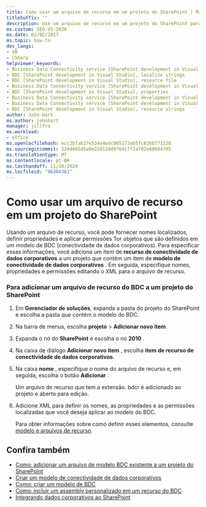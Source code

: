 ```yaml
---
title: Como usar um arquivo de recurso em um projeto do SharePoint | Microsoft Docs
titleSuffix: ''
description: Use um arquivo de recurso em um projeto do SharePoint para que você possa fornecer nomes localizados, definir propriedades e aplicar permissões para objetos definidos em um modelo BDC.
ms.custom: SEO-VS-2020
ms.date: 02/02/2017
ms.topic: how-to
dev_langs:
- VB
- CSharp
helpviewer_keywords:
- Business Data Connectivity service [SharePoint development in Visual Studio], localize strings
- BDC [SharePoint development in Visual Studio], localize strings
- BDC [SharePoint development in Visual Studio], resource file
- Business Data Connectivity service [SharePoint development in Visual Studio], resource strings
- BDC [SharePoint development in Visual Studio], properties
- Business Data Connectivity service [SharePoint development in Visual Studio], properties
- Business Data Connectivity service [SharePoint development in Visual Studio], resource file
- BDC [SharePoint development in Visual Studio], resource strings
author: John-Hart
ms.author: johnhart
manager: jillfra
ms.workload:
- office
ms.openlocfilehash: ecc2bfab37e534e4edc005273ab5fc826b771228
ms.sourcegitcommit: 2244665d5a0e22d12dd976417f2a782e68684705
ms.translationtype: MT
ms.contentlocale: pt-BR
ms.lasthandoff: 11/28/2020
ms.locfileid: "96304361"
---
```

# <a name="how-to-use-a-resource-file-in-a-sharepoint-project"></a>Como usar um arquivo de recurso em um projeto do SharePoint

  Usando um arquivo de recurso, você pode fornecer nomes localizados, definir propriedades e aplicar permissões Tor objetos que são definidos em um modelo de BDC (conectividade de dados corporativos). Para especificar essas informações, você adiciona um item de **recurso de conectividade de dados corporativos** a um projeto que contém um item de **modelo de conectividade de dados corporativos** . Em seguida, especifique nomes, propriedades e permissões editando o XML para o arquivo de recurso.

### <a name="to-add-a-bdc-resource-file-to-a-sharepoint-project"></a>Para adicionar um arquivo de recurso do BDC a um projeto do SharePoint

1. Em **Gerenciador de soluções**, expanda a pasta do projeto do SharePoint e escolha a pasta que contém o modelo do BDC.

2. Na barra de menus, escolha **projeto**  >  **Adicionar novo item**.

3. Expanda o nó do **SharePoint** e escolha o nó **2010** .

4. Na caixa de diálogo **Adicionar novo item** , escolha **item de recurso de conectividade de dados corporativos**.

5. Na caixa **nome** , especifique o nome do arquivo de recurso e, em seguida, escolha o botão **Adicionar** .

     Um arquivo de recurso que tem a extensão. bdcr é adicionado ao projeto e aberto para edição.

6. Adicione XML para definir os nomes, as propriedades e as permissões localizadas que você deseja aplicar ao modelo do BDC.

     Para obter informações sobre como definir esses elementos, consulte [modelo e arquivos de recurso](/previous-versions/office/developer/sharepoint-2010/aa674515(v=office.14)).

## <a name="see-also"></a>Confira também
- [Como: adicionar um arquivo de modelo BDC existente a um projeto do SharePoint](../sharepoint/how-to-add-an-existing-bdc-model-file-to-a-sharepoint-project.md)
- [Criar um modelo de conectividade de dados corporativos](../sharepoint/creating-a-business-data-connectivity-model.md)
- [Como: criar um modelo de BDC](../sharepoint/how-to-create-a-bdc-model.md)
- [Como: incluir um assembly personalizado em um recurso do BDC](../sharepoint/how-to-include-a-custom-assembly-in-a-bdc-feature.md)
- [Integrando dados corporativos ao SharePoint](../sharepoint/integrating-business-data-into-sharepoint.md)

